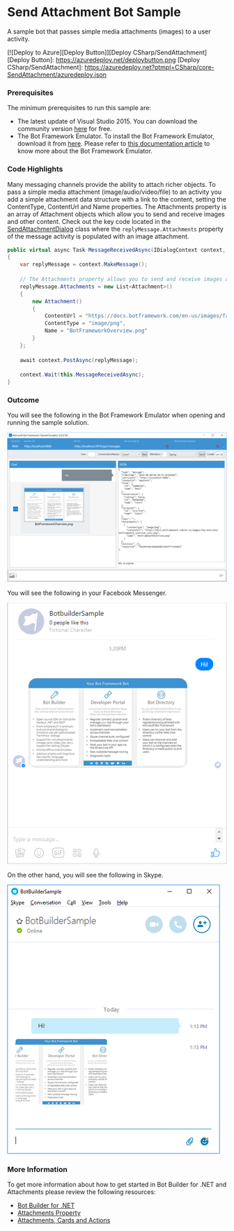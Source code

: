 # Send Attachment Bot Sample

A sample bot that passes simple media attachments (images) to a user activity.

[![Deploy to Azure][Deploy Button]][Deploy CSharp/SendAttachment]
[Deploy Button]: https://azuredeploy.net/deploybutton.png
[Deploy CSharp/SendAttachment]: https://azuredeploy.net?ptmpl=CSharp/core-SendAttachment/azuredeploy.json

### Prerequisites

The minimum prerequisites to run this sample are:
* The latest update of Visual Studio 2015. You can download the community version [here](http://www.visualstudio.com) for free.
* The Bot Framework Emulator. To install the Bot Framework Emulator, download it from [here](https://aka.ms/bf-bc-emulator). Please refer to [this documentation article](https://docs.botframework.com/en-us/csharp/builder/sdkreference/gettingstarted.html#emulator) to know more about the Bot Framework Emulator.

### Code Highlights

Many messaging channels provide the ability to attach richer objects. To pass a simple media attachment (image/audio/video/file) to an activity you add a simple attachment data structure with a link to the content, setting the ContentType, ContentUrl and Name properties.
The Attachments property is an array of Attachment objects which allow you to send and receive images and other content. Check out the key code located in the [SendAttachmentDialog](SendAttachmentDialog.cs#L22-L30) class where the `replyMessage.Attachments` property of the message activity is populated with an image attachment.

````C#
public virtual async Task MessageReceivedAsync(IDialogContext context, IAwaitable<IMessageActivity> argument)
{
    var replyMessage = context.MakeMessage();

    // The Attachments property allows you to send and receive images and other content
    replyMessage.Attachments = new List<Attachment>()
    {
        new Attachment()
        {
            ContentUrl = "https://docs.botframework.com/en-us/images/faq-overview/botframework_overview_july.png",
            ContentType = "image/png",
            Name = "BotFrameworkOverview.png"
        }
    };

    await context.PostAsync(replyMessage);

    context.Wait(this.MessageReceivedAsync);
}
````

### Outcome

You will see the following in the Bot Framework Emulator when opening and running the sample solution.

![Sample Outcome](images/outcome-emulator.png)

You will see the following in your Facebook Messenger.

![Sample Outcome](images/outcome-facebook.png)

On the other hand, you will see the following in Skype.

![Sample Outcome](images/outcome-skype.png)

### More Information

To get more information about how to get started in Bot Builder for .NET and Attachments please review the following resources:
* [Bot Builder for .NET](https://docs.botframework.com/en-us/csharp/builder/sdkreference/index.html)
* [Attachments Property](https://docs.botframework.com/en-us/csharp/builder/sdkreference/activities.html#attachmentsproperty)
* [Attachments, Cards and Actions](https://docs.botframework.com/en-us/csharp/builder/sdkreference/attachments.html)
